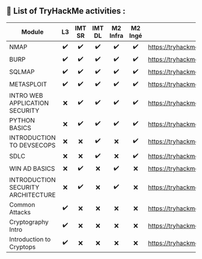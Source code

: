 ## 📢 List of TryHackMe activities :

| Module | L3 | IMT SR | IMT DL | M2 Infra |  M2 Ingé |  URL |
| ------ | :---: | :---: | :---: | :---: | :---: | ------------- |
| NMAP  | :heavy_check_mark: | :heavy_check_mark: | :heavy_check_mark: | :heavy_check_mark: | :heavy_check_mark: | https://tryhackme.com/room/furthernmap |
| BURP  | :heavy_check_mark: | :heavy_check_mark: | :heavy_check_mark: | :heavy_check_mark: | :heavy_check_mark: | https://tryhackme.com/r/room/burpsuiterepeater |
| SQLMAP  | :heavy_check_mark: | :heavy_check_mark: | :heavy_check_mark: | :heavy_check_mark: | :heavy_check_mark: | https://tryhackme.com/room/sqlmap |
| METASPLOIT  | :heavy_check_mark: | :heavy_check_mark: | :heavy_check_mark: | :heavy_check_mark: | :heavy_check_mark: | https://tryhackme.com/room/metasploitintro |
| INTRO WEB APPLICATION SECURITY  | :x: | :heavy_check_mark: | :heavy_check_mark: | :heavy_check_mark: | :heavy_check_mark: | https://tryhackme.com/room/introwebapplicationsecurity |
| PYTHON BASICS  | :x: | :heavy_check_mark: | :heavy_check_mark: | :heavy_check_mark: | :heavy_check_mark: | https://tryhackme.com/room/pythonbasics |
| INTRODUCTION TO DEVSECOPS  | :x: | :x: | :heavy_check_mark: | :x: |:heavy_check_mark: | https://tryhackme.com/room/introductiontodevsecops |
| SDLC   | :x: | :x: | :heavy_check_mark: | :x: |:heavy_check_mark: | https://tryhackme.com/room/sdlc |
| WIN AD BASICS  | :x: | :heavy_check_mark: | :x: | :heavy_check_mark: | :x: | https://tryhackme.com/room/winadbasics |
| INTRODUCTION SECURITY ARCHITECTURE  | :x: | :heavy_check_mark: | :x: | :heavy_check_mark: | :x: | https://tryhackme.com/room/introtosecurityarchitecture |
| Common Attacks | :heavy_check_mark: | :x: | :x: | :x: | :x: | https://tryhackme.com/r/room/commonattacks |
| Cryptography Intro | :heavy_check_mark: | :x: | :x: | :x: | :x: | https://tryhackme.com/room/cryptographyintro |
| Introduction to Cryptops | :heavy_check_mark: | :x: | :x: | :x: | :x: | https://tryhackme.com/room/introductiontocryptops |

